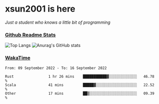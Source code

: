 # xsun2001 is here

*Just a student who knows a little bit of programming*

### [Github Readme Stats](https://github.com/anuraghazra/github-readme-stats)

![Top Langs](https://github-readme-stats.vercel.app/api/top-langs/?username=xsun2001&layout=compact&theme=radical) ![Anurag's GitHub stats](https://github-readme-stats.vercel.app/api?username=xsun2001&show_icons=true&theme=radical)

### [WakaTime](https://wakatime.com)

<!--START_SECTION:waka-->

```text
From: 09 September 2022 - To: 16 September 2022

Rust                1 hr 26 mins    ███████████▓░░░░░░░░░░░░░   46.78 %
Scala               41 mins         █████▓░░░░░░░░░░░░░░░░░░░   22.52 %
Other               17 mins         ██▒░░░░░░░░░░░░░░░░░░░░░░   09.39 %
```

<!--END_SECTION:waka-->
